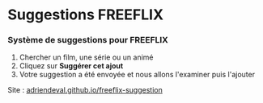 # Suggestions FREEFLIX
### Système de suggestions pour FREEFLIX

1. Chercher un film, une série ou un animé
2. Cliquez sur **Suggérer cet ajout**
3. Votre suggestion a été envoyée et nous allons l'examiner puis l'ajouter

Site : [adriendeval.github.io/freeflix-suggestion](https://adriendeval.github.io/freeflix-suggestion/)
